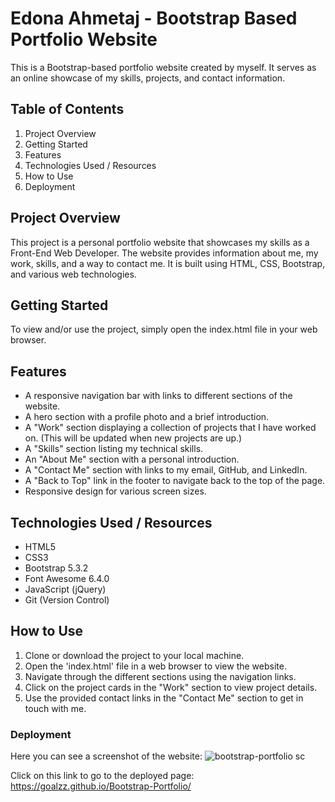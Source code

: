 # Edona Ahmetaj - Bootstrap Based Portfolio Website

This is a Bootstrap-based portfolio website created by myself. It serves as an online showcase of my skills, projects, and contact information.

## Table of Contents

1. Project Overview
2. Getting Started
3. Features
4. Technologies Used / Resources
5. How to Use
6. Deployment

## Project Overview

This project is a personal portfolio website that showcases my skills as a Front-End Web Developer. The website provides information about me, my work, skills, and a way to contact me. It is built using HTML, CSS, Bootstrap, and various web technologies.

## Getting Started

To view and/or use the project, simply open the index.html file in your web browser. 

## Features

- A responsive navigation bar with links to different sections of the website.
- A hero section with a profile photo and a brief introduction.
- A "Work" section displaying a collection of projects that I have worked on. (This will be updated when new projects are up.)
- A "Skills" section listing my technical skills.
- An "About Me" section with a personal introduction.
- A "Contact Me" section with links to my email, GitHub, and LinkedIn.
- A "Back to Top" link in the footer to navigate back to the top of the page.
- Responsive design for various screen sizes.

## Technologies Used / Resources

- HTML5
- CSS3
- Bootstrap 5.3.2
- Font Awesome 6.4.0
- JavaScript (jQuery) 
- Git (Version Control)

## How to Use

1. Clone or download the project to your local machine.
2. Open the 'index.html' file in a web browser to view the website.
3. Navigate through the different sections using the navigation links.
4. Click on the project cards in the "Work" section to view project details.
5. Use the provided contact links in the "Contact Me" section to get in touch with me.

### Deployment

Here you can see a screenshot of the website: ![bootstrap-portfolio sc](https://github.com/goalzz/Bootstrap-Portfolio/assets/124784722/2c7c2f4a-d0e1-4403-8f30-8203608b68bf)


Click on this link to go to the deployed page: https://goalzz.github.io/Bootstrap-Portfolio/ 
